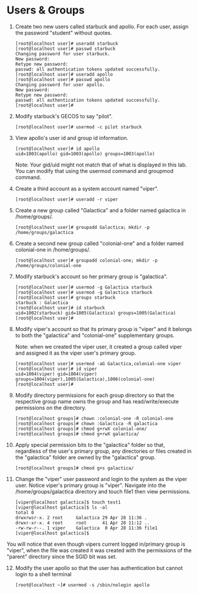 Users & Groups
======

1. Create two new users called starbuck and apollo. For each user, assign the password "student" without quotes.

       [root@localhost user]# useradd starbuck
       [root@localhost user]# passwd starbuck
       Changing password for user starbuck.
       New password: 
       Retype new password: 
       passwd: all authentication tokens updated successfully.
       [root@localhost user]# useradd apollo
       [root@localhost user]# passwd apollo
       Changing password for user apollo.
       New password: 
       Retype new password: 
       passwd: all authentication tokens updated successfully.
       [root@localhost user]# 

2. Modify starbuck's GECOS to say "pilot".

       [root@localhost user]# usermod -c pilot starbuck

3. View apollo's user id and group id information.

       [root@localhost user]# id apollo
       uid=1003(apollo) gid=1003(apollo) groups=1003(apollo)

   Note: Your gid/uid might not match that of what is displayed in this lab. You can modify that 
   using the usermod command and groupmod command.

4. Create a third account as a system account named "viper".

       [root@localhost user]# useradd -r viper

5. Create a new group called "Galactica" and a folder named galactica in /home/groups/.

       [root@localhost user]# groupadd Galactica; mkdir -p /home/groups/galactica

6. Create a second new group called "colonial-one" and a folder named colonial-one in /home/groups/.

       [root@localhost user]# groupadd colonial-one; mkdir -p /home/groups/colonial-one

7. Modify starbuck's account so her primary group is "galactica".

       [root@localhost user]# usermod -g Galactica starbuck
       [root@localhost user]# usermod -g Galactica starbuck
       [root@localhost user]# groups starbuck
       starbuck : Galactica
       [root@localhost user]# id starbuck
       uid=1002(starbuck) gid=1005(Galactica) groups=1005(Galactica)
       [root@localhost user]# 

8. Modify viper's account so that its primary group is "viper" and it belongs to both the "galactica" 
and "colonial-one" supplementary groups.

   Note: when we created the viper user, it created a group called viper and assigned it as 
   the viper user's primary group.

       [root@localhost user]# usermod -aG Galactica,colonial-one viper
       [root@localhost user]# id viper
       uid=1004(viper) gid=1004(viper) groups=1004(viper),1005(Galactica),1006(colonial-one)
       [root@localhost user]# 

9. Modify directory permissions for each group directory so that the respective group name owns 
the group and has read/write/execute permissions on the directory.

       [root@localhost groups]# chown :colonial-one -R colonial-one
       [root@localhost groups]# chown :Galactica -R galactica
       [root@localhost groups]# chmod g+rwX colonial-one/
       [root@localhost groups]# chmod g+rwX galactica/

10. Apply special permission bits to the "galactica" folder so that, regardless of the user's 
primary group, any directories or files created in the "galactica" folder are owned by the "galactica" group.

        [root@localhost groups]# chmod g+s galactica/

11. Change the "viper" user password and login to the system as the viper user. 
Notice viper's primary group is "viper". Navigate into the /home/groups/galactica directory 
and touch file1 then view permissions.

        [viper@localhost galactica]$ touch test1
        [viper@localhost galactica]$ ls -al
        total 0
        drwxrwsr-x. 2 root     Galactica 29 Apr 28 11:36 .
        drwxr-xr-x. 4 root     root      41 Apr 28 11:12 ..
        -rw-rw-r--. 1 viper    Galactica  0 Apr 28 11:36 file1
        [viper@localhost galactica]$ 

   You will notice that even though vipers current logged in/primary group is "viper", when the
   file was created it was created with the permissions of the "parent" directory since the SGID bit was set. 

12. Modify the user apollo so that the user has authentication but cannot login to a shell terminal

        [root@localhost ~]# usermod -s /sbin/nologin apollo
